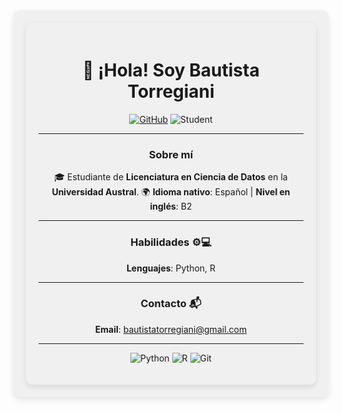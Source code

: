 <div align="center" style="margin: 0; padding: 20px; background-color: #f0f0f0; border-radius: 10px; box-shadow: 0 4px 10px rgba(0, 0, 0, 0.1);">

<div align="center" style="margin: 0; padding: 20px; background-color: #f0f0f0; border-radius: 10px; box-shadow: 0 4px 10px rgba(0, 0, 0, 0.1);">

# 👋 ¡Hola! Soy Bautista Torregiani

[![GitHub](https://img.shields.io/badge/GitHub-100000?style=flat-square&logo=github&logoColor=white)](https://github.com/tuusuario)
![Student](https://img.shields.io/badge/Student-brightgreen?style=flat-square&logo=academia)

---

### Sobre mí 

 🎓 Estudiante de **Licenciatura en Ciencia de Datos** en la **Universidad Austral**.
 🌍 **Idioma nativo**: Español | **Nivel en inglés**: B2

---

### Habilidades ⚙️💻

 **Lenguajes**: Python, R

---

### Contacto 📬

 **Email**: [bautistatorregiani@gmail.com](mailto:bautistatorregiani@gmail.com)

---

![Python](https://img.shields.io/badge/Python-3776AB?style=flat-square&logo=python&logoColor=white)
![R](https://img.shields.io/badge/R-276DC3?style=flat-square&logo=r&logoColor=white)
![Git](https://img.shields.io/badge/Git-F05032?style=flat-square&logo=git&logoColor=white)
</div>

</div>

